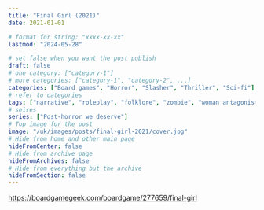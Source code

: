 ```yaml
---
title: "Final Girl (2021)"
date: 2021-01-01

# format for string: "xxxx-xx-xx"
lastmod: "2024-05-28"

# set false when you want the post publish
draft: false
# one category: ["category-1"]
# more categories: ["category-1", "category-2", ...]
categories: ["Board games", "Horror", "Slasher", "Thriller", "Sci-fi"]
# refer to categories
tags: ["narrative", "roleplay", "folklore", "zombie", "woman antagonist"]
# seires
series: ["Post-horror we deserve"]
# Top image for the post
image: "/uk/images/posts/final-girl-2021/cover.jpg"
# Hide from home and other main page
hideFromCenter: false
# Hide from archive page
hideFromArchives: false
# Hide from everything but the archive
hideFromSection: false
---
```

https://boardgamegeek.com/boardgame/277659/final-girl
<!--more-->
